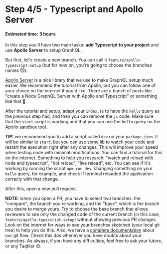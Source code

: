 # Step 4/5 - Typescript and Apollo Server
#### Estimated time: 3 hours

In this step you'll have two main tasks: **add Typescript to your project** and use **Apollo Server** to setup GraphQL. 

But first, let's create a new branch. You can call it `feature/apollo-typescript-setup` (but for now on, you're going to choose the branches names 😼).

[Apollo Server](https://www.apollographql.com/docs/apollo-server/) is a nice library that we use to make GraphQL setup much easier. We recommend the tutorial from Apollo, but you can follow one of your choice on the internet if you'd like. There are a bunch of posts like "create a Node GraphQL Server with Apollo and Typescript" or something like that 📝.

After the tutorial and setup, adapt your `index.ts` to have the `hello` query as the previous step had, and then you can remove the `js` code. Make sure that the `start` script is working and that you can use the `hello` query on the Apollo sandbox tool.

**TIP:** we recommend you to add a script called `dev` on your `package.json`. It will be similar to `start`, but you can use some lib to watch your code and restart the execution right after any changes. This will improve your speed when testing code with minimal modifications. You can find a tutorial for this on the internet. Something to help you research: "watch and reload with node and typescript", "hot reload", "live reload", etc. You can see if it's working by running the script `npm run dev`, changing something on your `hello` query, for example, and check if terminal reloaded the application correcly with that change.

After this, open a new pull request.

**NOTE:** when you open a PR, you have to select two branches: the "compare", the branch you're working, and the "base", which is the branch you desire to merge yours. Try to choose the base branch that allows reviewers to see only the changed code of the current branch (in this case, `feature/apollo-typescript-setup`) without showing previous PR changes. Look on the internet for ways to see your branches sketched (your local git tree) to help you do this. Also, we have a [complete documentation](https://www.notion.so/taqtile/Git-flow-rebase-para-iniciantes-fed6d98c2fba4502a3067d9560234c9f?pvs=4) about our git flow. Check this dos whenever you have doubts about your branches. As always, if you have any difficulties, feel free to ask your tutors, or any Taqtiler 😉.

